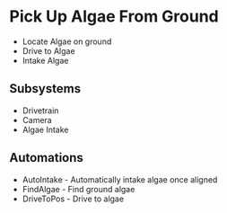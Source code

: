 # Pick Up Algae From Ground
* Locate Algae on ground
* Drive to Algae
* Intake Algae
## Subsystems
* Drivetrain
* Camera
* Algae Intake
## Automations
* AutoIntake - Automatically intake algae once aligned
* FindAlgae - Find ground algae
* DriveToPos - Drive to algae